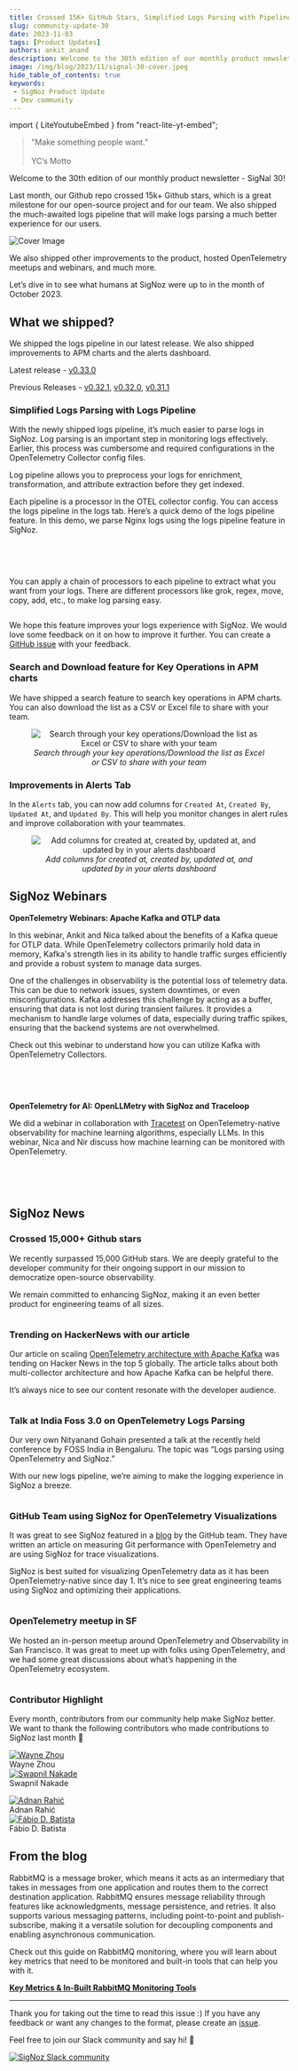 ```yaml
---
title: Crossed 15K+ GitHub Stars, Simplified Logs Parsing with Pipelines & Trending on Hacker News - SigNal 30
slug: community-update-30
date: 2023-11-03
tags: [Product Updates]
authors: ankit_anand
description: Welcome to the 30th edition of our monthly product newsletter - SigNal 30! Last month, our Github repo crossed 15k+ Github stars, which is a great milestone for our open-source project and for our team. We also shipped the much-awaited logs pipeline that will make logs parsing a much better experience for our users...
image: /img/blog/2023/11/signal-30-cover.jpeg
hide_table_of_contents: true
keywords:
 - SigNoz Product Update
 - Dev community
---
```

import { LiteYoutubeEmbed } from "react-lite-yt-embed";

<head>
  <link rel="canonical" href="https://signoz.io/blog/community-update-30/"/>
</head>

> "Make something people want.” <br></br>
> YC’s Motto

Welcome to the 30th edition of our monthly product newsletter - SigNal 30!

Last month, our Github repo crossed 15k+ Github stars, which is a great milestone for our open-source project and for our team. We also shipped the much-awaited logs pipeline that will make logs parsing a much better experience for our users.

<!--truncate-->

![Cover Image](/img/blog/2023/11/signal-30-cover.webp)

We also shipped other improvements to the product, hosted OpenTelemetry meetups and webinars, and much more.

Let’s dive in to see what humans at SigNoz were up to in the month of October 2023.

## What we shipped?

We shipped the logs pipeline in our latest release. We also shipped improvements to APM charts and the alerts dashboard.

Latest release - <a href = "https://github.com/SigNoz/signoz/releases/tag/v0.33.0" rel="noopener noreferrer nofollow" target="_blank" >v0.33.0</a>

Previous Releases - <a href = "https://github.com/SigNoz/signoz/releases/tag/v0.32.1" rel="noopener noreferrer nofollow" target="_blank" >v0.32.1</a>,  <a href = "https://github.com/SigNoz/signoz/releases/tag/v0.32.0" rel="noopener noreferrer nofollow" target="_blank" >v0.32.0</a>,  <a href = "https://github.com/SigNoz/signoz/releases/tag/v0.31.1" rel="noopener noreferrer nofollow" target="_blank" >v0.31.1</a>

### Simplified Logs Parsing with Logs Pipeline

With the newly shipped logs pipeline, it’s much easier to parse logs in SigNoz. Log parsing is an important step in monitoring logs effectively. Earlier, this process was cumbersome and required configurations in the OpenTelemetry Collector config files. 

Log pipeline allows you to preprocess your logs for enrichment, transformation, and attribute extraction before they get indexed.

Each pipeline is a processor in the OTEL collector config. You can access the logs pipeline in the logs tab. Here’s a quick demo of the logs pipeline feature. In this demo, we parse Nginx logs using the logs pipeline feature in SigNoz.

<p>&nbsp;</p>

<LiteYoutubeEmbed id="OneENGNmLd0" mute={false} />

<p>&nbsp;</p>


You can apply a chain of processors to each pipeline to extract what you want from your logs. There are different processors like grok, regex, move, copy, add, etc., to make log parsing easy.

<figure data-zoomable align='center'>
    <img src="/img/blog/2023/11/signal_30_log_parsers.webp" alt=""/>
    <figcaption><i></i></figcaption>
</figure>


We hope this feature improves your logs experience with SigNoz. We would love some feedback on it on how to improve it further. You can create a <a href = "https://github.com/SigNoz/signoz/issues" rel="noopener noreferrer nofollow" target="_blank" >GitHub issue</a> with your feedback.

### Search and Download feature for Key Operations in APM charts

We have shipped a search feature to search key operations in APM charts. You can also download the list as a CSV or Excel file to share with your team.


<figure data-zoomable align='center'>
    <img src="/img/blog/2023/11/signal_30_search.webp" alt="Search through your key operations/Download the list as Excel or CSV to share with your team"/>
    <figcaption><i>Search through your key operations/Download the list as Excel or CSV to share with your team</i></figcaption>
</figure>


### Improvements in Alerts Tab

In the `Alerts` tab, you can now add columns for `Created At`, `Created By`, `Updated At`, and `Updated By`. This will help you monitor changes in alert rules and improve collaboration with your teammates.


<figure data-zoomable align='center'>
    <img src="/img/blog/2023/11/signal_30_alert.webp" alt="Add columns for created at, created by, updated at, and updated by in your alerts dashboard"/>
    <figcaption><i>Add columns for created at, created by, updated at, and updated by in your alerts dashboard</i></figcaption>
</figure>


## SigNoz Webinars

**OpenTelemetry Webinars: Apache Kafka and OTLP data**

In this webinar, Ankit and Nica talked about the benefits of a Kafka queue for OTLP data. While OpenTelemetry collectors primarily hold data in memory, Kafka's strength lies in its ability to handle traffic surges efficiently and provide a robust system to manage data surges.

One of the challenges in observability is the potential loss of telemetry data. This can be due to network issues, system downtimes, or even misconfigurations. Kafka addresses this challenge by acting as a buffer, ensuring that data is not lost during transient failures. It provides a mechanism to handle large volumes of data, especially during traffic spikes, ensuring that the backend systems are not overwhelmed.

Check out this webinar to understand how you can utilize Kafka with OpenTelemetry Collectors.

<p>&nbsp;</p>

<LiteYoutubeEmbed id="t26VEXsjNF4" mute={false} />

<p>&nbsp;</p>


**OpenTelemetry for AI: OpenLLMetry with SigNoz and Traceloop**

We did a webinar in collaboration with <a href = "https://tracetest.io" rel="noopener noreferrer nofollow" target="_blank" >Tracetest</a> on OpenTelemetry-native observability for machine learning algorithms, especially LLMs. In this webinar, Nica and Nir discuss how machine learning can be monitored with OpenTelemetry.

<p>&nbsp;</p>

<LiteYoutubeEmbed id="feKopGAlKtc" mute={false} />

<p>&nbsp;</p>

## SigNoz News

### Crossed 15,000+ Github stars

We recently surpassed 15,000 GitHub stars. We are deeply grateful to the developer community for their ongoing support in our mission to democratize open-source observability.

We remain committed to enhancing SigNoz, making it an even better product for engineering teams of all sizes.

<figure data-zoomable align='center'>
    <img src="/img/blog/2023/11/signal_30_15k.webp" alt=""/>
    <figcaption><i></i></figcaption>
</figure>


### Trending on HackerNews with our article

Our article on scaling [OpenTelemetry architecture with Apache Kafka](https://signoz.io/blog/maximizing-scalability-apache-kafka-and-opentelemetry/) was tending on Hacker News in the top 5 globally. The article talks about both multi-collector architecture and how Apache Kafka can be helpful there.

It’s always nice to see our content resonate with the developer audience.

<figure data-zoomable align='center'>
    <img src="/img/blog/2023/11/signal_30_HN.webp" alt=""/>
    <figcaption><i></i></figcaption>
</figure>


### Talk at India Foss 3.0 on OpenTelemetry Logs Parsing

Our very own Nityanand Gohain presented a talk at the recently held conference by FOSS India in Bengaluru. The topic was “Logs parsing using OpenTelemetry and SigNoz.” 

With our new logs pipeline, we’re aiming to make the logging experience in SigNoz a breeze.

<figure data-zoomable align='center'>
    <img src="/img/blog/2023/11/signal_30_talk.webp" alt=""/>
    <figcaption><i></i></figcaption>
</figure>


### GitHub Team using SigNoz for OpenTelemetry Visualizations

It was great to see SigNoz featured in a <a href = "https://github.blog/2023-10-16-measuring-git-performance-with-opentelemetry" rel="noopener noreferrer nofollow" target="_blank" >blog</a> by the GitHub team. They have written an article on measuring Git performance with OpenTelemetry and are using SigNoz for trace visualizations. 

SigNoz is best suited for visualizing OpenTelemetry data as it has been OpenTelemetry-native since day 1. It’s nice to see great engineering teams using SigNoz and optimizing their applications.

<figure data-zoomable align='center'>
    <img src="/img/blog/2023/11/signal_30_github.webp" alt=""/>
    <figcaption><i></i></figcaption>
</figure>


### OpenTelemetry meetup in SF

We hosted an in-person meetup around OpenTelemetry and Observability in San Francisco. It was great to meet up with folks using OpenTelemetry, and we had some great discussions about what’s happening in the OpenTelemetry ecosystem.

<figure data-zoomable align='center'>
    <img src="/img/blog/2023/11/signal_30_SF_meet.webp" alt=""/>
    <figcaption><i></i></figcaption>
</figure>


### Contributor Highlight

Every month, contributors from our community help make SigNoz better. We want to thank the following contributors who made contributions to SigNoz last month 🤗



<div class="row">
    <div class="col col--6">
      <div class="avatar">
      <a
         class="avatar__photo-link avatar__photo avatar__photo--lg"
         href="https://github.com/wayne666"
      >
         <img
            alt="Wayne Zhou"
            src="https://avatars.githubusercontent.com/u/5220371?v=4"
         />
      </a>
      <div class="avatar__intro">
         <div class="avatar__name">Wayne Zhou</div>
         <small class="avatar__subtitle">
         </small>
      </div>
      </div>
   </div>
    <div class="col col--6">
      <div class="avatar">
      <a
         class="avatar__photo-link avatar__photo avatar__photo--lg"
         href="https://github.com/swagftw"
      >
         <img
            alt="Swapnil Nakade"
            src="https://avatars.githubusercontent.com/u/46112765?v=4"
         />
      </a>
      <div class="avatar__intro">
         <div class="avatar__name">Swapnil Nakade</div>
         <small class="avatar__subtitle">
         </small>
      </div>
      </div>
   </div>
</div>

<p></p>


<div class="row">
    <div class="col col--6">
      <div class="avatar">
      <a
         class="avatar__photo-link avatar__photo avatar__photo--lg"
         href="https://github.com/adnanrahic"
      >
         <img
            alt="Adnan Rahić"
            src="https://avatars.githubusercontent.com/u/15029531?v=4"
         />
      </a>
      <div class="avatar__intro">
         <div class="avatar__name">Adnan Rahić</div>
         <small class="avatar__subtitle">
         </small>
      </div>
      </div>
   </div>
    <div class="col col--6">
      <div class="avatar">
      <a
         class="avatar__photo-link avatar__photo avatar__photo--lg"
         href="https://github.com/fabiob"
      >
         <img
            alt="Fábio D. Batista"
            src="https://avatars.githubusercontent.com/u/140875?v=4"
         />
      </a>
      <div class="avatar__intro">
         <div class="avatar__name">Fábio D. Batista</div>
         <small class="avatar__subtitle">
         </small>
      </div>
      </div>
   </div>
</div>

<p></p>

## From the blog

RabbitMQ is a message broker, which means it acts as an intermediary that takes in messages from one application and routes them to the correct destination application. RabbitMQ ensures message reliability through features like acknowledgments, message persistence, and retries. It also supports various messaging patterns, including point-to-point and publish-subscribe, making it a versatile solution for decoupling components and enabling asynchronous communication.

Check out this guide on RabbitMQ monitoring, where you will learn about key metrics that need to be monitored and built-in tools that can help you with it.

**[Key Metrics & In-Built RabbitMQ Monitoring Tools](https://signoz.io/blog/rabbitmq-monitoring/)**

---

Thank you for taking out the time to read this issue :) If you have any feedback or want any changes to the format, please create an <a href = "https://github.com/SigNoz/signoz/issues" rel="noopener noreferrer nofollow" target="_blank" >issue</a>.

Feel free to join our Slack community and say hi! 👋 

[![SigNoz Slack community](/img/blog/common/join_slack_cta.png)](https://signoz.io/slack)
